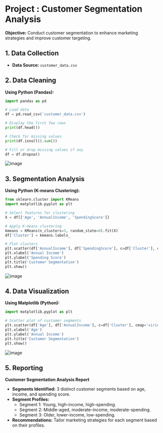 # Project : Customer Segmentation Analysis

**Objective:** Conduct customer segmentation to enhance marketing strategies and improve customer targeting.

## 1. Data Collection

- **Data Source:** `customer_data.csv`

## 2. Data Cleaning

**Using Python (Pandas):**

```python
import pandas as pd

# Load data
df = pd.read_csv('customer_data.csv')

# Display the first few rows
print(df.head())

# Check for missing values
print(df.isnull().sum())

# Fill or drop missing values if any
df = df.dropna()
```
![image](https://github.com/user-attachments/assets/2e42cb1b-b268-4052-9345-0822a6cc69f8)

## 3. Segmentation Analysis

**Using Python (K-means Clustering):**

```python
from sklearn.cluster import KMeans
import matplotlib.pyplot as plt

# Select features for clustering
X = df[['Age', 'AnnualIncome', 'SpendingScore']]

# Apply K-means clustering
kmeans = KMeans(n_clusters=3, random_state=0).fit(X)
df['Cluster'] = kmeans.labels_

# Plot clusters
plt.scatter(df['AnnualIncome'], df['SpendingScore'], c=df['Cluster'], cmap='viridis')
plt.xlabel('Annual Income')
plt.ylabel('Spending Score')
plt.title('Customer Segmentation')
plt.show()
```

![image](https://github.com/user-attachments/assets/ba7a3744-73f8-4c70-95a4-01b396e09c3f)

## 4. Data Visualization

**Using Matplotlib (Python):**
```python 
import matplotlib.pyplot as plt

# Scatter plot of customer segments
plt.scatter(df['Age'], df['AnnualIncome'], c=df['Cluster'], cmap='viridis')
plt.xlabel('Age')
plt.ylabel('Annual Income')
plt.title('Customer Segmentation')
plt.show()
```
![image](https://github.com/user-attachments/assets/9abea56c-bdd3-4443-a37c-5a7b02ce9197)

## 5. Reporting

**Customer Segmentation Analysis Report**

- **Segments Identified:** 3 distinct customer segments based on age, income, and spending score.
- **Segment Profiles:** 
  - Segment 1: Young, high-income, high-spending.
  - Segment 2: Middle-aged, moderate-income, moderate-spending.
  - Segment 3: Older, lower-income, low-spending.
- **Recommendations:** Tailor marketing strategies for each segment based on their profiles.


